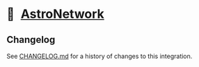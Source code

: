 # 🚠 [AstroNetwork]

[AstroNetwork]: https://npmjs.org/astro-network

## Changelog

See [CHANGELOG.md](CHANGELOG.md) for a history of changes to this integration.
